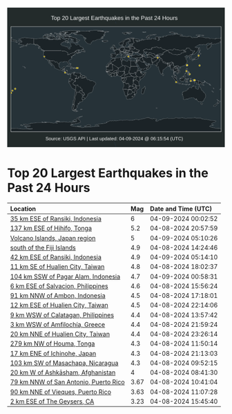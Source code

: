 ![Map](./map.png)

# Top 20 Largest Earthquakes in the Past 24 Hours

| Location | Mag | Date and Time (UTC) |
|:---|:---|:---|
| [35 km ESE of Ransiki, Indonesia](https://earthquake.usgs.gov/earthquakes/eventpage/us7000maw0) | 6 | 04-09-2024 00:02:52 |
| [137 km ESE of Hihifo, Tonga](https://earthquake.usgs.gov/earthquakes/eventpage/us7000mav6) | 5.2 | 04-08-2024 20:57:59 |
| [Volcano Islands, Japan region](https://earthquake.usgs.gov/earthquakes/eventpage/us7000max0) | 5 | 04-09-2024 05:10:26 |
| [south of the Fiji Islands](https://earthquake.usgs.gov/earthquakes/eventpage/us7000mas0) | 4.9 | 04-08-2024 14:24:46 |
| [42 km ESE of Ransiki, Indonesia](https://earthquake.usgs.gov/earthquakes/eventpage/us7000max1) | 4.9 | 04-09-2024 05:14:10 |
| [11 km SE of Hualien City, Taiwan](https://earthquake.usgs.gov/earthquakes/eventpage/us7000mau8) | 4.8 | 04-08-2024 18:02:37 |
| [104 km SSW of Pagar Alam, Indonesia](https://earthquake.usgs.gov/earthquakes/eventpage/us7000maw5) | 4.7 | 04-09-2024 00:58:31 |
| [6 km ESE of Salvacion, Philippines](https://earthquake.usgs.gov/earthquakes/eventpage/us7000masf) | 4.6 | 04-08-2024 15:56:24 |
| [91 km NNW of Ambon, Indonesia](https://earthquake.usgs.gov/earthquakes/eventpage/us7000mau0) | 4.5 | 04-08-2024 17:18:01 |
| [12 km ESE of Hualien City, Taiwan](https://earthquake.usgs.gov/earthquakes/eventpage/us7000mavj) | 4.5 | 04-08-2024 22:14:06 |
| [9 km WSW of Calatagan, Philippines](https://earthquake.usgs.gov/earthquakes/eventpage/us7000marx) | 4.4 | 04-08-2024 13:57:42 |
| [3 km WSW of Amfilochía, Greece](https://earthquake.usgs.gov/earthquakes/eventpage/us7000mavg) | 4.4 | 04-08-2024 21:59:24 |
| [20 km NNE of Hualien City, Taiwan](https://earthquake.usgs.gov/earthquakes/eventpage/us7000mavz) | 4.4 | 04-08-2024 23:26:14 |
| [279 km NW of Houma, Tonga](https://earthquake.usgs.gov/earthquakes/eventpage/us7000marj) | 4.3 | 04-08-2024 11:50:14 |
| [17 km ENE of Ichinohe, Japan](https://earthquake.usgs.gov/earthquakes/eventpage/us7000mavc) | 4.3 | 04-08-2024 21:13:03 |
| [103 km SW of Masachapa, Nicaragua](https://earthquake.usgs.gov/earthquakes/eventpage/us7000marb) | 4.3 | 04-08-2024 09:52:15 |
| [20 km W of Ashkāsham, Afghanistan](https://earthquake.usgs.gov/earthquakes/eventpage/us7000maqv) | 4 | 04-08-2024 08:41:30 |
| [79 km NNW of San Antonio, Puerto Rico](https://earthquake.usgs.gov/earthquakes/eventpage/pr2024099000) | 3.67 | 04-08-2024 10:41:04 |
| [90 km NNE of Vieques, Puerto Rico](https://earthquake.usgs.gov/earthquakes/eventpage/pr2024099001) | 3.63 | 04-08-2024 11:07:28 |
| [2 km ESE of The Geysers, CA](https://earthquake.usgs.gov/earthquakes/eventpage/nc74031336) | 3.23 | 04-08-2024 15:45:40 |
